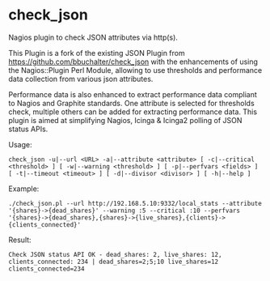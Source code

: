 check_json
==========

Nagios plugin to check JSON attributes via http(s).

This Plugin is a fork of the existing JSON Plugin from https://github.com/bbuchalter/check_json with the enhancements of using the Nagios::Plugin Perl Module, allowing to use thresholds and performance data collection from various json attributes.

Performance data is also enhanced to extract performance data compliant to Nagios and Graphite standards. One attribute is selected for thresholds check, multiple others can be added for extracting performance data. This plugin is aimed at simplifying Nagios, Icinga & Icinga2 polling of JSON status APIs.

Usage: 
```
check_json -u|--url <URL> -a|--attribute <attribute> [ -c|--critical <threshold> ] [ -w|--warning <threshold> ] [ -p|--perfvars <fields> ] [ -t|--timeout <timeout> ] [ -d|--divisor <divisor> ] [ -h|--help ]
```

Example: 
```
./check_json.pl --url http://192.168.5.10:9332/local_stats --attribute '{shares}->{dead_shares}' --warning :5 --critical :10 --perfvars '{shares}->{dead_shares},{shares}->{live_shares},{clients}->{clients_connected}'
```

Result:
```
Check JSON status API OK - dead_shares: 2, live_shares: 12, clients_connected: 234 | dead_shares=2;5;10 live_shares=12 clients_connected=234
```

